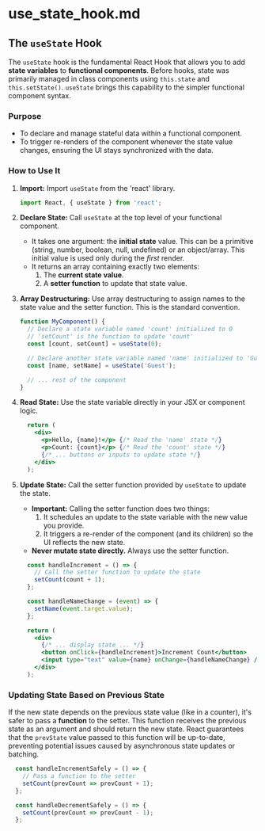 # use_state_hook.md

## The `useState` Hook

The `useState` hook is the fundamental React Hook that allows you to add **state variables** to **functional components**. Before hooks, state was primarily managed in class components using `this.state` and `this.setState()`. `useState` brings this capability to the simpler functional component syntax.

### Purpose

*   To declare and manage stateful data within a functional component.
*   To trigger re-renders of the component whenever the state value changes, ensuring the UI stays synchronized with the data.

### How to Use It

1.  **Import:** Import `useState` from the 'react' library.
    ```javascript
    import React, { useState } from 'react';
    ```
2.  **Declare State:** Call `useState` at the top level of your functional component.
    *   It takes one argument: the **initial state** value. This can be a primitive (string, number, boolean, null, undefined) or an object/array. This initial value is used only during the *first* render.
    *   It returns an array containing exactly two elements:
        1.  The **current state value**.
        2.  A **setter function** to update that state value.
3.  **Array Destructuring:** Use array destructuring to assign names to the state value and the setter function. This is the standard convention.

    ```jsx
    function MyComponent() {
      // Declare a state variable named 'count' initialized to 0
      // 'setCount' is the function to update 'count'
      const [count, setCount] = useState(0);

      // Declare another state variable named 'name' initialized to 'Guest'
      const [name, setName] = useState('Guest');

      // ... rest of the component
    }
    ```

4.  **Read State:** Use the state variable directly in your JSX or component logic.

    ```jsx
      return (
        <div>
          <p>Hello, {name}!</p> {/* Read the 'name' state */}
          <p>Count: {count}</p> {/* Read the 'count' state */}
          {/* ... buttons or inputs to update state */}
        </div>
      );
    ```

5.  **Update State:** Call the setter function provided by `useState` to update the state.
    *   **Important:** Calling the setter function does two things:
        1.  It schedules an update to the state variable with the new value you provide.
        2.  It triggers a re-render of the component (and its children) so the UI reflects the new state.
    *   **Never mutate state directly.** Always use the setter function.

    ```jsx
      const handleIncrement = () => {
        // Call the setter function to update the state
        setCount(count + 1);
      };

      const handleNameChange = (event) => {
        setName(event.target.value);
      };

      return (
        <div>
          {/* ... display state ... */}
          <button onClick={handleIncrement}>Increment Count</button>
          <input type="text" value={name} onChange={handleNameChange} />
        </div>
      );
    ```

### Updating State Based on Previous State

If the new state depends on the previous state value (like in a counter), it's safer to pass a **function** to the setter. This function receives the previous state as an argument and should return the new state. React guarantees that the `prevState` value passed to this function will be up-to-date, preventing potential issues caused by asynchronous state updates or batching.

```jsx
  const handleIncrementSafely = () => {
    // Pass a function to the setter
    setCount(prevCount => prevCount + 1);
  };

  const handleDecrementSafely = () => {
    setCount(prevCount => prevCount - 1);
  };
